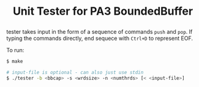 # <p align="center">Unit Tester for PA3 BoundedBuffer<p>

tester takes input in the form of a sequence of commands ```push``` and ```pop```. If typing the commands directly, end sequece with ```Ctrl+D``` to represent EOF.

To run:
```bash
$ make

# input-file is optional - can also just use stdin
$ ./tester -b <bbcap> -s <wrdsize> -n <numthrds> [< <input-file>]
```
